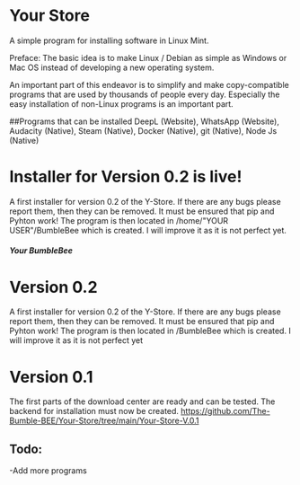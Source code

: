 # Your Store
A simple program for installing software in Linux Mint. 

Preface: The basic idea is to make Linux / Debian as simple as Windows or Mac OS instead of developing a new operating system. 

An important part of this endeavor is to simplify and make copy-compatible programs that are used by thousands of people every day. Especially the easy installation of non-Linux programs is an important part.

##Programs that can be installed
DeepL (Website), WhatsApp (Website), Audacity (Native), Steam (Native), Docker (Native), git (Native), Node Js (Native)

# Installer for Version 0.2 is live!
A first installer for version 0.2 of the Y-Store. If there are any bugs please report them, then they can be removed. It must be ensured that pip and Pyhton work! The program is then located in /home/"YOUR USER"/BumbleBee which is created. I will improve it as it is not perfect yet. 
##### Your BumbleBee

# Version 0.2
A first installer for version 0.2 of the Y-Store. If there are any bugs please report them, then they can be removed. It must be ensured that pip and Pyhton work! The program is then located in /BumbleBee which is created. I will improve it as it is not perfect yet

# Version 0.1
The first parts of the download center are ready and can be tested. The backend for installation must now be created.
https://github.com/The-Bumble-BEE/Your-Store/tree/main/Your-Store-V.0.1
## Todo:
-Add more programs 

